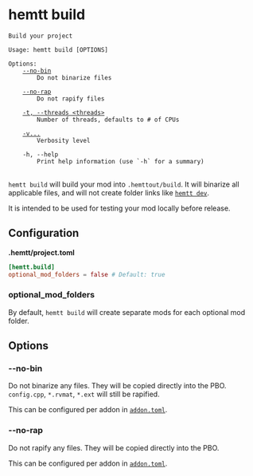 # hemtt build

<pre><code>Build your project

Usage: hemtt build [OPTIONS]

Options:
    <a href="#--no-bin">--no-bin</a>
        Do not binarize files

    <a href="#--no-rap">--no-rap</a>
        Do not rapify files

    <a href="index.md#-t---threads">-t, --threads &lt;threads&gt;</a>
        Number of threads, defaults to # of CPUs

    <a href="index.md#-v">-v...</a>
        Verbosity level

    -h, --help
        Print help information (use `-h` for a summary)
</code>
</pre>

`hemtt build` will build your mod into `.hemttout/build`. It will binarize all applicable files, and will not create folder links like [`hemtt dev`](dev.md).

It is intended to be used for testing your mod locally before release.

## Configuration

**.hemtt/project.toml**

```toml
[hemtt.build]
optional_mod_folders = false # Default: true
```

### optional_mod_folders

By default, `hemtt build` will create separate mods for each optional mod folder.

## Options

### --no-bin

Do not binarize any files. They will be copied directly into the PBO. `config.cpp`, `*.rvmat`, `*.ext` will still be rapified.

This can be configured per addon in [`addon.toml`](../configuration/addon.md#binarize).

### --no-rap

Do not rapify any files. They will be copied directly into the PBO.

This can be configured per addon in [`addon.toml`](../configuration/addon.md#rapify).

